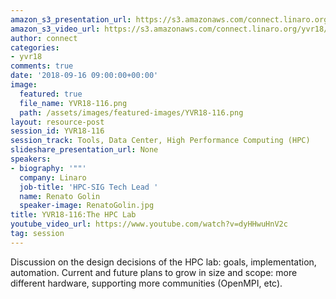 ```yaml
---
amazon_s3_presentation_url: https://s3.amazonaws.com/connect.linaro.org/yvr18/presentations/yvr18-116.pdf
amazon_s3_video_url: https://s3.amazonaws.com/connect.linaro.org/yvr18/videos/yvr18-116.mp4
author: connect
categories:
- yvr18
comments: true
date: '2018-09-16 09:00:00+00:00'
image:
  featured: true
  file_name: YVR18-116.png
  path: /assets/images/featured-images/YVR18-116.png
layout: resource-post
session_id: YVR18-116
session_track: Tools, Data Center, High Performance Computing (HPC)
slideshare_presentation_url: None
speakers:
- biography: '""'
  company: Linaro
  job-title: 'HPC-SIG Tech Lead '
  name: Renato Golin
  speaker-image: RenatoGolin.jpg
title: YVR18-116:The HPC Lab
youtube_video_url: https://www.youtube.com/watch?v=dyHHwuHnV2c
tag: session
---
```


Discussion on the design decisions of the HPC lab: goals, implementation, automation.
Current and future plans to grow in size and scope: more different hardware, supporting more communities (OpenMPI, etc).
